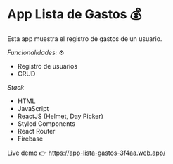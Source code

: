 # App Lista de Gastos 💰

Esta app muestra el registro de gastos de un usuario.

_Funcionalidades:_ ⚙️

- Registro de usuarios
- CRUD

_Stack_

- HTML
- JavaScript
- ReactJS (Helmet, Day Picker)
- Styled Components
- React Router
- Firebase

Live demo 👉 https://app-lista-gastos-3f4aa.web.app/
